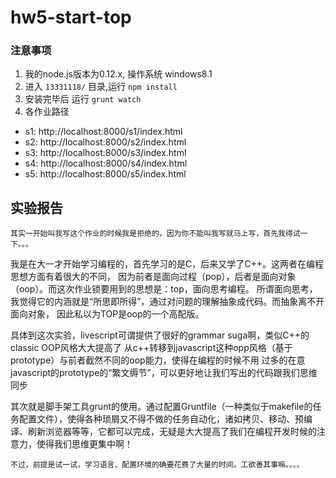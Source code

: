 # hw5-start-top

### 注意事项

1. 我的node.js版本为0.12.x, 操作系统 windows8.1
2. 进入 `13331118/` 目录,运行 `npm install`
3. 安装完毕后 运行 `grunt watch`
4. 各作业路径
  * s1: http://localhost:8000/s1/index.html
  * s2: http://localhost:8000/s2/index.html
  * s3: http://localhost:8000/s3/index.html
  * s4: http://localhost:8000/s4/index.html
  * s5: http://localhost:8000/s5/index.html

## 实验报告

`其实一开始叫我写这个作业的时候我是拒绝的，因为你不能叫我写就马上写，首先我得试一下。。。`

我是在大一才开始学习编程的，首先学习的是C，后来又学了C++。这两者在编程思想方面有着很大的不同，
因为前者是面向过程（pop），后者是面向对象（oop）。而这次作业锁要用到的思想是：top，面向思考编程。
所谓面向思考，我觉得它的内涵就是“所思即所得”，通过对问题的理解抽象成代码。而抽象离不开面向对象，
因此私以为TOP是oop的一个高配版。

具体到这次实验，livescript可谓提供了很好的grammar suga啊，类似C++的classic OOP风格大大提高了
从c++转移到javascript这种opp风格（基于prototype）与前者截然不同的oop能力，使得在编程的时候不用
过多的在意javascript的prototype的“繁文缛节”，可以更好地让我们写出的代码跟我们思维同步

其次就是脚手架工具grunt的使用。通过配置Gruntfile（一种类似于makefile的任务配置文件），使得各种琐屑又不得不做的任务自动化，诸如拷贝、移动、预编译、刷新浏览器等等，它都可以完成，无疑是大大提高了我们在编程开发时候的注意力，使得我们思维更集中啊！

`不过，前提是试一试，学习语言、配置环境的确要花费了大量的时间。工欲善其事嘛。。。。`
